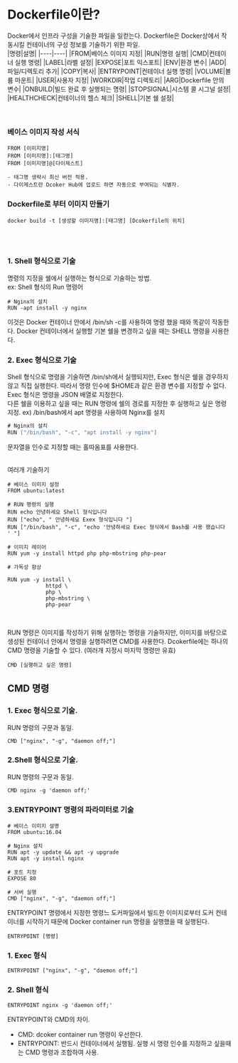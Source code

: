 # Dockerfile이란?
Docker에서 인프라 구성을 기술한 파일을 일컫는다. Dockerfile은 Docker상에서 작동시킬 컨테이너의 구성 정보를 기술하기 위한 파일.
</br>
|명령|설명|
|----|----|
|FROM|베이스 이미지 지정|
|RUN|명령 실행|
|CMD|컨테이너 실행 명령|
|LABEL|라벨 설정|
|EXPOSE|포트 익스포트|
|ENV|환경 변수|
|ADD|파일/디렉토리 추가|
|COPY|복사|
|ENTRYPOINT|컨테이너 실행 명령|
|VOLUME|볼륨 마운트|
|USER|사용자 지정|
|WORKDIR|작업 디렉토리|
|ARG|Dockerfile 안의 변수|
|ONBUILD|빌드 완료 후 실행되는 명령|
|STOPSIGNAL|시스템 콜 시그널 설정|
|HEALTHCHECK|컨테이너의 헬스 체크|
|SHELL|기본 쉘 설정|

</br>

### 베이스 이미지 작성 서식
``` shell
FROM [이미지명]
FROM [이미지명]:[태그명] 
FROM [이미지명]@[다이제스트]

- 태그명 생략시 최신 버전 적용.
- 다이제스트란 Dcoker Hub에 업로드 하면 자동으로 부여되는 식별자.
```

### Dockerfile로 부터 이미지 만들기
``` shell
docker build -t [생성할 이미지명]:[태그명] [Dcokerfile의 위치]
```

</br></br>

### 1. Shell 형식으로 기술
명령의 지정을 쉘에서 실행하는 형식으로 기술하는 방법.</br>
ex: Shell 형식의 Run 명령어

``` shell
# Nginx의 설치
RUN -apt install -y nginx
```

이것은 Docker 컨테이너 안에서 /bin/sh -c를 사용하여 명령 했을 때와 똑같이 작동한다. Docker 컨테이너에서 실행할 기본 쉘을 변경하고 싶을 때는 SHELL 명령을 사용한다.

### 2. Exec 형식으로 기술
Shell 형식으로 명령을 기술하면 /bin/sh에서 실행되지만, Exec 형식은 쉘을 경우하지 않고 직접 실행한다. 따라서 명령 인수에 $HOME과 같은 환경 변수를 지정할 수 없다. Exec 형식은 명령을 JSON 배열로 지정한다.
</br>
다른 쉘을 이용하고 싶을 때는 RUN 명령에 쉘의 경로를 지정한 후 실행하고 싶은 명령 지정. ex) /bin/bash에서 apt 명령을 사용하여 Nginx를 설치

``` java
# Nginx의 설치
RUN ["/bin/bash", "-c", "apt install -y nginx"]
```
문자열을 인수로 지정할 때는 홀따옴표를 사용한다.

</br>
여러개 기술하기

``` shell
# 베이스 이미지 설정
FROM ubuntu:latest

# RUN 명령의 실행
RUN echo 안녕하세요 Shell 형식입니다
RUN ["echo", " 안녕하세요 Exex 형식입니다 "]
RUN ["/bin/bash", "-c", "echo '안녕하세요 Exec 형식에서 Bash를 사용 했습니다 ' "]
````

``` shell
# 이미지 레이어
RUN yum -y install httpd php php-mbstring php-pear

# 가독성 향상

RUN yum -y install \
            httpd \
            php \
            php-mbstring \
            php-pear
```

</br>

RUN 명령은 이미지를 작성하기 위해 실행하는 명령을 기술하지만, 이미지를 바탕으로 생성된 컨테이너 안에서 명령을 실행하려면 CMD를 사용한다. Dcokerfile에는 하나의 CMD 명령을 기술할 수 있다. (여러개 지정시 마지막 명령만 유효)

``` shell
CMD [실행하고 싶은 명령]
```

## CMD 명령

### 1. Exec 형식으로 기술.
RUN 명령의 구문과 동일.

``` shell
CMD ["nginx", "-g", "daemon off;"]
```

### 2.Shell 형식으로 기술.
RUN 명령의 구문과 동일.

``` shell
CMD nginx -g 'daemon off;'
```
### 3.ENTRYPOINT 명령의 파라미터로 기술

``` shell
# 베이스 이미지 설명
FROM ubuntu:16.04

# Nginx 설치
RUN apt -y update && apt -y upgrade 
RUN apt -y install nginx

# 포트 지정
EXPOSE 80

# 서버 실행
CMD ["nginx", "-g", "daemon off;"]
```

ENTRYPOINT 명령에서 지정한 명령느 도커파일에서 빌드한 이미지로부터 도커 컨테이너를 시작하기 때문에 Docker container run 명령을 실행했을 때 실행된다.

``` shell
ENTRYPOINT [명령]
```

### 1. Exec 형식

``` shell
ENTRYPOINT ["nginx", "-g", "daemon off;"]
```

### 2. Shell 형식

``` shell
ENTRYPOINT nginx -g 'daemon off;'
```


ENTRYPOINT와 CMD의 차이.
- CMD: dcoker container run 명령이 우선한다.
- ENTRYPOINT: 반드시 컨테이너에서 실행됨. 실행 시 명령 인수를 지정하고 싶을때는 CMD 명령과 조합하여 사용.